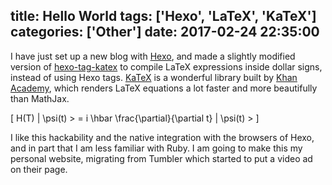 title: Hello World
tags: ['Hexo', 'LaTeX', 'KaTeX']
categories: ['Other']
date: 2017-02-24 22:35:00
---

I have just set up a new blog with [Hexo](https://hexo.io/), and made a slightly modified version of [hexo-tag-katex](https://github.com/jongwook/hexo-tag-katex) to compile LaTeX expressions inside dollar signs, instead of using Hexo tags. [KaTeX](https://khan.github.io/KaTeX/) is a wonderful library built by [Khan Academy](https://www.khanacademy.org/), which renders LaTeX equations a lot faster and more beautifully than MathJax.

\[
H(T) | \psi(t) > = i \hbar \frac{\partial}{\partial t} | \psi(t) >
\]

I like this hackability and the native integration with the browsers of Hexo, and in part that I am less familiar with Ruby. I am going to make this my personal website, migrating from Tumbler which started to put a video ad on their page.
